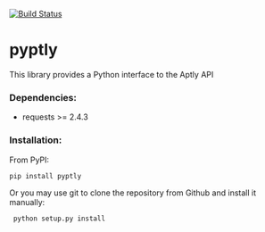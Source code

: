 [![Build Status](https://travis-ci.org/repelista/pyptly.svg?branch=master)](https://travis-ci.org/repelista/pyptly)

# pyptly
This library provides a Python interface to the Aptly API

### Dependencies:
- requests >= 2.4.3

### Installation:
From PyPI:

    pip install pyptly

Or you may use git to clone the repository from
Github and install it manually:

     python setup.py install
